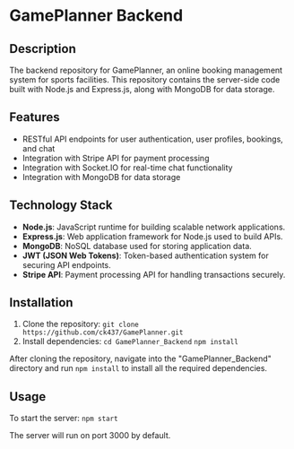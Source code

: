 # GamePlanner Backend

## Description
The backend repository for GamePlanner, an online booking management system for sports facilities. This repository contains the server-side code built with Node.js and Express.js, along with MongoDB for data storage.

## Features
- RESTful API endpoints for user authentication, user profiles, bookings, and chat
- Integration with Stripe API for payment processing
- Integration with Socket.IO for real-time chat functionality
- Integration with MongoDB for data storage
  
## Technology Stack
- **Node.js**: JavaScript runtime for building scalable network applications.
- **Express.js**: Web application framework for Node.js used to build APIs.
- **MongoDB**: NoSQL database used for storing application data.
- **JWT (JSON Web Tokens)**: Token-based authentication system for securing API endpoints.
- **Stripe API**: Payment processing API for handling transactions securely.

## Installation
1. Clone the repository:
```git clone https://github.com/ck437/GamePlanner.git```
2. Install dependencies:
```cd GamePlanner_Backend```
```npm install```

After cloning the repository, navigate into the "GamePlanner_Backend" directory and run `npm install` to install all the required dependencies.

## Usage
To start the server:
```npm start```

The server will run on port 3000 by default.


